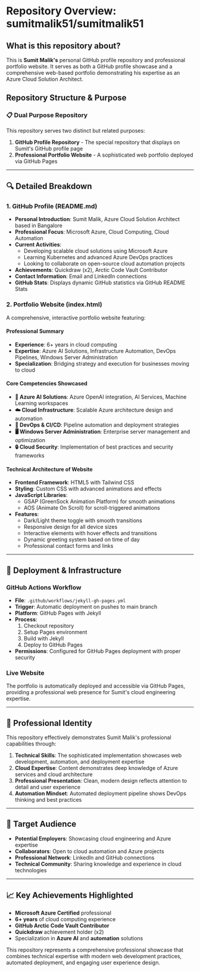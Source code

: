 # Repository Overview: sumitmalik51/sumitmalik51

## What is this repository about?

This is **Sumit Malik's** personal GitHub profile repository and professional portfolio website. It serves as both a GitHub profile showcase and a comprehensive web-based portfolio demonstrating his expertise as an Azure Cloud Solution Architect.

## Repository Structure & Purpose

### 📋 **Dual Purpose Repository**

This repository serves two distinct but related purposes:

1. **GitHub Profile Repository** - The special repository that displays on Sumit's GitHub profile page
2. **Professional Portfolio Website** - A sophisticated web portfolio deployed via GitHub Pages

---

## 🔍 **Detailed Breakdown**

### 1. GitHub Profile (README.md)
- **Personal Introduction**: Sumit Malik, Azure Cloud Solution Architect based in Bangalore
- **Professional Focus**: Microsoft Azure, Cloud Computing, Cloud Automation
- **Current Activities**: 
  - Developing scalable cloud solutions using Microsoft Azure
  - Learning Kubernetes and advanced Azure DevOps practices
  - Looking to collaborate on open-source cloud automation projects
- **Achievements**: Quickdraw (x2), Arctic Code Vault Contributor
- **Contact Information**: Email and LinkedIn connections
- **GitHub Stats**: Displays dynamic GitHub statistics via GitHub README Stats

### 2. Portfolio Website (index.html)
A comprehensive, interactive portfolio website featuring:

#### **Professional Summary**
- **Experience**: 6+ years in cloud computing
- **Expertise**: Azure AI Solutions, Infrastructure Automation, DevOps Pipelines, Windows Server Administration
- **Specialization**: Bridging strategy and execution for businesses moving to cloud

#### **Core Competencies Showcased**
- **🤖 Azure AI Solutions**: Azure OpenAI integration, AI Services, Machine Learning workspaces
- **☁️ Cloud Infrastructure**: Scalable Azure architecture design and automation
- **🔧 DevOps & CI/CD**: Pipeline automation and deployment strategies  
- **🖥️ Windows Server Administration**: Enterprise server management and optimization
- **🔒 Cloud Security**: Implementation of best practices and security frameworks

#### **Technical Architecture of Website**
- **Frontend Framework**: HTML5 with Tailwind CSS
- **Styling**: Custom CSS with advanced animations and effects
- **JavaScript Libraries**: 
  - GSAP (GreenSock Animation Platform) for smooth animations
  - AOS (Animate On Scroll) for scroll-triggered animations
- **Features**:
  - Dark/Light theme toggle with smooth transitions
  - Responsive design for all device sizes
  - Interactive elements with hover effects and transitions
  - Dynamic greeting system based on time of day
  - Professional contact forms and links

---

## 🚀 **Deployment & Infrastructure**

### GitHub Actions Workflow
- **File**: `.github/workflows/jekyll-gh-pages.yml`
- **Trigger**: Automatic deployment on pushes to main branch
- **Platform**: GitHub Pages with Jekyll
- **Process**: 
  1. Checkout repository
  2. Setup Pages environment
  3. Build with Jekyll
  4. Deploy to GitHub Pages
- **Permissions**: Configured for GitHub Pages deployment with proper security

### Live Website
The portfolio is automatically deployed and accessible via GitHub Pages, providing a professional web presence for Sumit's cloud engineering expertise.

---

## 💼 **Professional Identity**

This repository effectively demonstrates Sumit Malik's professional capabilities through:

1. **Technical Skills**: The sophisticated implementation showcases web development, automation, and deployment expertise
2. **Cloud Expertise**: Content demonstrates deep knowledge of Azure services and cloud architecture
3. **Professional Presentation**: Clean, modern design reflects attention to detail and user experience
4. **Automation Mindset**: Automated deployment pipeline shows DevOps thinking and best practices

---

## 🎯 **Target Audience**

- **Potential Employers**: Showcasing cloud engineering and Azure expertise
- **Collaborators**: Open to cloud automation and Azure projects
- **Professional Network**: LinkedIn and GitHub connections
- **Technical Community**: Sharing knowledge and experience in cloud technologies

---

## 📈 **Key Achievements Highlighted**

- **Microsoft Azure Certified** professional
- **6+ years** of cloud computing experience
- **GitHub Arctic Code Vault Contributor**
- **Quickdraw** achievement holder (x2)
- Specialization in **Azure AI** and **automation** solutions

This repository represents a comprehensive professional showcase that combines technical expertise with modern web development practices, automated deployment, and engaging user experience design.